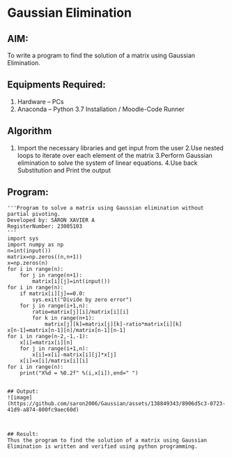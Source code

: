 # Gaussian Elimination

## AIM:
To write a program to find the solution of a matrix using Gaussian Elimination.

## Equipments Required:
1. Hardware – PCs
2. Anaconda – Python 3.7 Installation / Moodle-Code Runner

## Algorithm
1. Import the necessary libraries and get input from the user
2.Use nested loops to iterate over each element of the matrix
3.Perform Gaussian elimination to solve the system of linear equations.
4.Use back Substitution and Print the output
    

## Program:
```
'''Program to solve a matrix using Gaussian elimination without partial pivoting.
Developed by: SARON XAVIER A
RegisterNumber: 23005103
'''
import sys
import numpy as np
n=int(input())
matrix=np.zeros((n,n+1))
x=np.zeros(n)
for i in range(n):
    for j in range(n+1):
        matrix[i][j]=int(input())
for i in range(n):
    if matrix[i][j]==0.0:
        sys.exit("Divide by zero error")
    for j in range(i+1,n):
        ratio=matrix[j][i]/matrix[i][i]
        for k in range(n+1):
            matrix[j][k]=matrix[j][k]-ratio*matrix[i][k]
x[n-1]=matrix[n-1][n]/matrix[n-1][n-1]
for i in range(n-2,-1,-1):
    x[i]=matrix[i][n]
    for j in range(i+1,n):
        x[i]=x[i]-matrix[i][j]*x[j]
    x[i]=x[i]/matrix[i][i]
for i in range(n):
    print("X%d = %0.2f" %(i,x[i]),end=" ")
    

## Output:
![image](https://github.com/saron2006/Gaussian/assets/138849343/8906d5c3-0723-41d9-a874-800fc9aec60d)



## Result:
Thus the program to find the solution of a matrix using Gaussian Elimination is written and verified using python programming.

